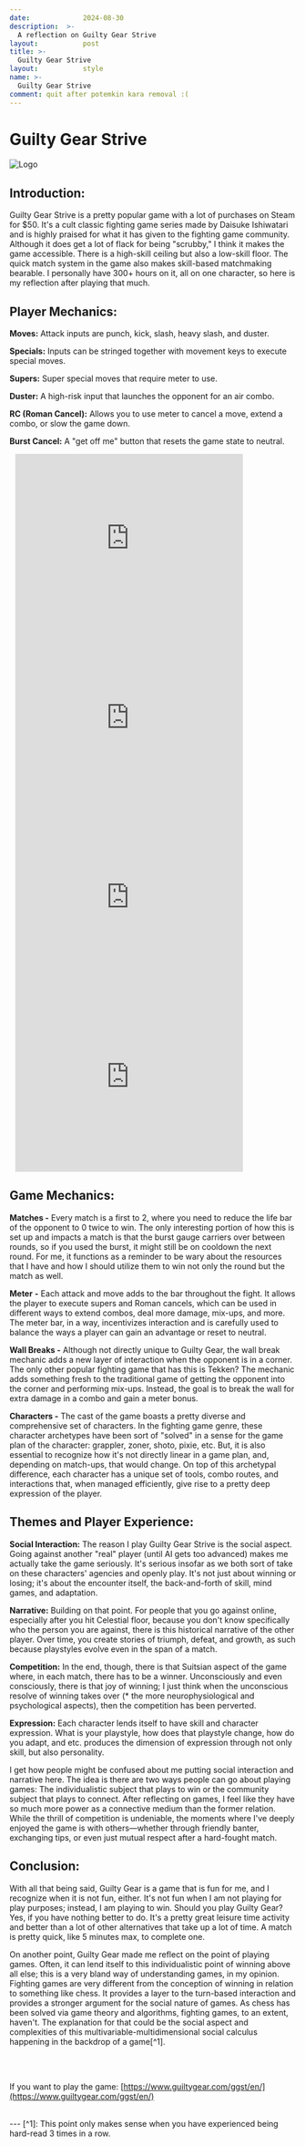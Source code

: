 ```yaml
---
date:             2024-08-30
description:  >-
  A reflection on Guilty Gear Strive
layout:           post
title: >-
  Guilty Gear Strive
layout:           style
name: >-
  Guilty Gear Strive
comment: quit after potemkin kara removal :(
---
```


# **Guilty Gear Strive**

<img src="{{ 'assets/games/ggst/header.jpg' | relative_url }}" alt="Logo" class="game_logo"/>

## Introduction:

Guilty Gear Strive is a pretty popular game with a lot of purchases on Steam for $50. It's a cult classic fighting game series made by Daisuke Ishiwatari and is highly praised for what it has given to the fighting game community. Although it does get a lot of flack for being "scrubby," I think it makes the game accessible. There is a high-skill ceiling but also a low-skill floor. The quick match system in the game also makes skill-based matchmaking bearable. I personally have 300+ hours on it, all on one character, so here is my reflection after playing that much.

## Player Mechanics:

**Moves:** Attack inputs are punch, kick, slash, heavy slash, and duster.

**Specials:** Inputs can be stringed together with movement keys to execute special moves.

**Supers:** Super special moves that require meter to use.

**Duster:** A high-risk input that launches the opponent for an air combo.

**RC (Roman Cancel):** Allows you to use meter to cancel a move, extend a combo, or slow the game down.

**Burst Cancel:** A "get off me" button that resets the game state to neutral.

<div class="video-grid" style="margin-left: 10px  !important;">

<div>
<iframe width="400" height="315" src="https://www.youtube.com/embed/wQ58Vy3DffY?si=jxrj8lvxA_mwEhLc" title="YouTube video player" frameborder="0" allow="accelerometer; autoplay; clipboard-write; encrypted-media; gyroscope; picture-in-picture; web-share" referrerpolicy="strict-origin-when-cross-origin" allowfullscreen></iframe>
</div>

  <div>
    <iframe width="400" height="315" src="https://www.youtube.com/embed/0a2ODmxbkLQ?si=dVG-TuP3FRDqqHrj" title="YouTube video player" frameborder="0" allow="accelerometer; autoplay; clipboard-write; encrypted-media; gyroscope; picture-in-picture; web-share" referrerpolicy="strict-origin-when-cross-origin" allowfullscreen></iframe>
  </div>

  <div>
<iframe width="400" height="315" src="https://www.youtube.com/embed/9I0o8UtmQT4?si=wrRLSc0qyu4kjZqB" title="YouTube video player" frameborder="0" allow="accelerometer; autoplay; clipboard-write; encrypted-media; gyroscope; picture-in-picture; web-share" referrerpolicy="strict-origin-when-cross-origin" allowfullscreen></iframe>
  </div>

<div>
<iframe width="400" height="315" src="https://www.youtube.com/embed/V-oLfRI7uxU?si=NBpe1yJNh74T1Xe3" title="YouTube video player" frameborder="0" allow="accelerometer; autoplay; clipboard-write; encrypted-media; gyroscope; picture-in-picture; web-share" referrerpolicy="strict-origin-when-cross-origin" allowfullscreen></iframe>
</div>
</div>

## Game Mechanics:

**Matches -** Every match is a first to 2, where you need to reduce the life bar of the opponent to 0 twice to win. The only interesting portion of how this is set up and impacts a match is that the burst gauge carriers over between rounds, so if you used the burst, it might still be on cooldown the next round. For me, it functions as a reminder to be wary about the resources that I have and how I should utilize them to win not only the round but the match as well.

**Meter** **-** Each attack and move adds to the bar throughout the fight. It allows the player to execute supers and Roman cancels, which can be used in different ways to extend combos, deal more damage, mix-ups, and more. The meter bar, in a way, incentivizes interaction and is carefully used to balance the ways a player can gain an advantage or reset to neutral.

**Wall Breaks -** Although not directly unique to Guilty Gear, the wall break mechanic adds a new layer of interaction when the opponent is in a corner. The only other popular fighting game that has this is Tekken? The mechanic adds something fresh to the traditional game of getting the opponent into the corner and performing mix-ups. Instead, the goal is to break the wall for extra damage in a combo and gain a meter bonus.

**Characters -** The cast of the game boasts a pretty diverse and comprehensive set of characters. In the fighting game genre, these character archetypes have been sort of "solved" in a sense for the game plan of the character: grappler, zoner, shoto, pixie, etc. But, it is also essential to recognize how it's not directly linear in a game plan, and, depending on match-ups, that would change. On top of this archetypal difference, each character has a unique set of tools, combo routes, and interactions that, when managed efficiently, give rise to a pretty deep expression of the player.

## Themes and Player Experience:

**Social Interaction:** The reason I play Guilty Gear Strive is the social aspect. Going against another "real" player (until AI gets too advanced) makes me actually take the game seriously. It's serious insofar as we both sort of take on these characters' agencies and openly play. It's not just about winning or losing; it's about the encounter itself, the back-and-forth of skill, mind games, and adaptation.

**Narrative:** Building on that point. For people that you go against online, especially after you hit Celestial floor, because you don't know specifically who the person you are against, there is this historical narrative of the other player. Over time, you create stories of triumph, defeat, and growth, as such because playstyles evolve even in the span of a match.

**Competition:** In the end, though, there is that Suitsian aspect of the game where, in each match, there has to be a winner. Unconsciously and even consciously, there is that joy of winning; I just think when the unconscious resolve of winning takes over (* the more neurophysiological and psychological aspects), then the competition has been perverted.

**Expression:** Each character lends itself to have skill and character expression. What is your playstyle, how does that playstyle change, how do you adapt, and etc. produces the dimension of expression through not only skill, but also personality.  


I get how people might be confused about me putting social interaction and narrative here. The idea is there are two ways people can go about playing games: The individualistic subject that plays to win or the community subject that plays to connect. After reflecting on games, I feel like they have so much more power as a connective medium than the former relation. While the thrill of competition is undeniable, the moments where I've deeply enjoyed the game is with others—whether through friendly banter, exchanging tips, or even just mutual respect after a hard-fought match.

## Conclusion:

With all that being said, Guilty Gear is a game that is fun for me, and I recognize when it is not fun, either. It's not fun when I am not playing for play purposes; instead, I am playing to win. Should you play Guilty Gear? Yes, if you have nothing better to do. It's a pretty great leisure time activity and better than a lot of other alternatives that take up a lot of time. A match is pretty quick, like 5 minutes max, to complete one.

On another point, Guilty Gear made me reflect on the point of playing games. Often, it can lend itself to this individualistic point of winning above all else; this is a very bland way of understanding games, in my opinion. Fighting games are very different from the conception of winning in relation to something like chess. It provides a layer to the turn-based interaction and provides a stronger argument for the social nature of games. As chess has been solved via game theory and algorithms, fighting games, to an extent, haven't. The explanation for that could be the social aspect and complexities of this multivariable-multidimensional social calculus happening in the backdrop of a game[^1].

<br/><br/>

If you want to play the game: [https://www.guiltygear.com/ggst/en/](https://www.guiltygear.com/ggst/en/)

<br/>
---
[^1]: This point only makes sense when you have experienced being hard-read 3 times in a row.
